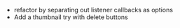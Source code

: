 * refactor by separating out listener callbacks as options
* Add a thumbnail try with delete buttons